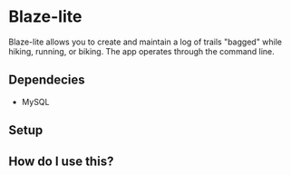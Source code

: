 Blaze-lite
==========

Blaze-lite allows you to create and maintain a log of trails "bagged" while hiking, running, or biking. The app operates through the command line.

Dependecies
-----------

- MySQL

Setup
-----

How do I use this?
------------------
